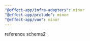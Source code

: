 ```yaml
---
"@effect-app/infra-adapters": minor
"@effect-app/prelude": minor
"@effect-app/vue": minor
---
```


reference schema2
